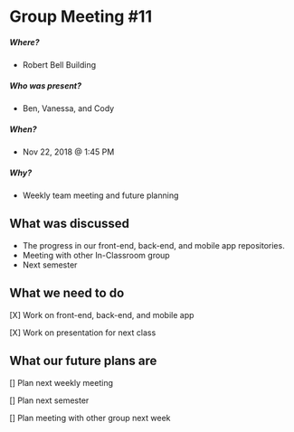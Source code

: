 # Group Meeting #11
##### Where?
* Robert Bell Building
##### Who was present?
* Ben, Vanessa, and Cody
##### When?
* Nov 22, 2018 @ 1:45 PM
##### Why?
* Weekly team meeting and future planning

## What was discussed
* The progress in our front-end, back-end, and mobile app repositories.
* Meeting with other In-Classroom group
* Next semester 

## What we need to do
[X] Work on front-end, back-end, and mobile app

[X] Work on presentation for next class

## What our future plans are
[] Plan next weekly meeting 

[] Plan next semester 

[] Plan meeting with other group next week
